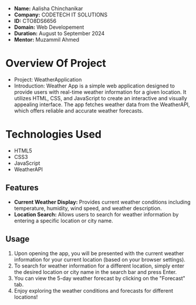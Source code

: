 - **Name:** Aalisha Chinchanikar
- **Company:** CODETECH IT SOLUTIONS
- **ID:** CTO8DS6656
- **Domain:** Web Developement
- **Duration:** August to September 2024
- **Mentor:** Muzammil Ahmed

# Overview Of Project
- Project: WeatherApplication
- Introduction:
Weather App is a simple web application designed to provide users with real-time weather information for a given location. It utilizes HTML, CSS, and JavaScript to create an interactive and visually appealing interface. The app fetches weather data from the WeatherAPI, which offers reliable and accurate weather forecasts.
# Technologies Used
- HTML5
- CSS3
- JavaScript
- WeatherAPI
## Features
- **Current Weather Display:** Provides current weather conditions including temperature, humidity, wind speed, and weather description.
- **Location Search:** Allows users to search for weather information by entering a specific location or city name.

## Usage
1. Upon opening the app, you will be presented with the current weather information for your current location (based on your browser settings).
2. To search for weather information for a different location, simply enter the desired location or city name in the search bar and press Enter.
3. You can view the 5-day weather forecast by clicking on the "Forecast" tab.
4. Enjoy exploring the weather conditions and forecasts for different locations!
 
 
 
